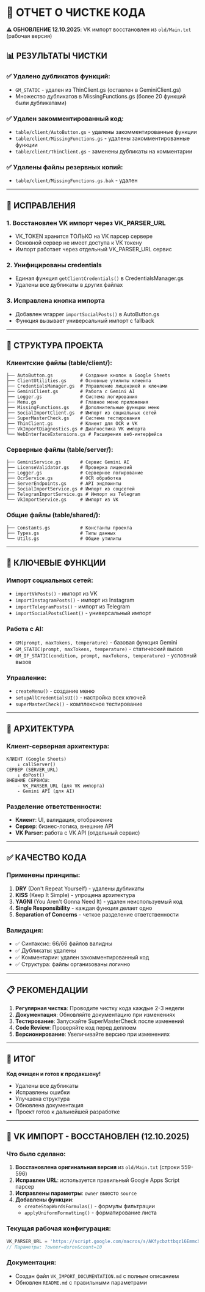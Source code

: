 # 🧹 ОТЧЕТ О ЧИСТКЕ КОДА

**⚠️ ОБНОВЛЕНИЕ 12.10.2025**: VK импорт восстановлен из `old/Main.txt` (рабочая версия)

## 📊 РЕЗУЛЬТАТЫ ЧИСТКИ

### ✅ Удалено дубликатов функций:
- `GM_STATIC` - удален из ThinClient.gs (оставлен в GeminiClient.gs)
- Множество дубликатов в MissingFunctions.gs (более 20 функций были дубликатами)

### ✅ Удален закомментированный код:
- `table/client/AutoButton.gs` - удалены закомментированные функции
- `table/client/MissingFunctions.gs` - удалены закомментированные функции
- `table/client/ThinClient.gs` - заменены дубликаты на комментарии

### ✅ Удалены файлы резервных копий:
- `table/client/MissingFunctions.gs.bak` - удален

---

## 🔧 ИСПРАВЛЕНИЯ

### 1. Восстановлен VK импорт через VK_PARSER_URL
- VK_TOKEN хранится ТОЛЬКО на VK парсер сервере
- Основной сервер не имеет доступа к VK токену
- Импорт работает через отдельный VK_PARSER_URL сервис

### 2. Унифицированы credentials
- Единая функция `getClientCredentials()` в CredentialsManager.gs
- Удалены все дубликаты в других файлах

### 3. Исправлена кнопка импорта
- Добавлен wrapper `importSocialPosts()` в AutoButton.gs
- Функция вызывает универсальный импорт с fallback

---

## 📁 СТРУКТУРА ПРОЕКТА

### Клиентские файлы (table/client/):
```
├── AutoButton.gs          # Создание кнопок в Google Sheets
├── ClientUtilities.gs     # Основные утилиты клиента
├── CredentialsManager.gs  # Управление лицензией и ключами
├── GeminiClient.gs        # Работа с Gemini AI
├── Logger.gs              # Система логирования
├── Menu.gs                # Главное меню приложения
├── MissingFunctions.gs    # Дополнительные функции меню
├── SocialImportClient.gs  # Импорт из социальных сетей
├── SuperMasterCheck.gs    # Система тестирования
├── ThinClient.gs          # Клиент для OCR и VK
├── VkImportDiagnostics.gs # Диагностика VK импорта
└── WebInterfaceExtensions.gs # Расширения веб-интерфейса
```

### Серверные файлы (table/server/):
```
├── GeminiService.gs       # Сервис Gemini AI
├── LicenseValidator.gs    # Проверка лицензий
├── Logger.gs              # Серверное логирование  
├── OcrService.gs          # OCR обработка
├── ServerEndpoints.gs     # API эндпоинты
├── SocialImportService.gs # Импорт из соцсетей
├── TelegramImportService.gs # Импорт из Telegram
└── VkImportService.gs     # Импорт из VK
```

### Общие файлы (table/shared/):
```
├── Constants.gs           # Константы проекта
├── Types.gs               # Типы данных
└── Utils.gs               # Общие утилиты
```

---

## 🚀 КЛЮЧЕВЫЕ ФУНКЦИИ

### Импорт социальных сетей:
- `importVkPosts()` - импорт из VK
- `importInstagramPosts()` - импорт из Instagram  
- `importTelegramPosts()` - импорт из Telegram
- `importSocialPostsClient()` - универсальный импорт

### Работа с AI:
- `GM(prompt, maxTokens, temperature)` - базовая функция Gemini
- `GM_STATIC(prompt, maxTokens, temperature)` - статический вызов
- `GM_IF_STATIC(condition, prompt, maxTokens, temperature)` - условный вызов

### Управление:
- `createMenu()` - создание меню
- `setupAllCredentialsUI()` - настройка всех ключей
- `superMasterCheck()` - комплексное тестирование

---

## 📝 АРХИТЕКТУРА

### Клиент-серверная архитектура:
```
КЛИЕНТ (Google Sheets)
    ↓ callServer()
СЕРВЕР (SERVER_URL)
    ↓ doPost()
ВНЕШНИЕ СЕРВИСЫ:
    - VK_PARSER_URL (для VK импорта)
    - Gemini API (для AI)
```

### Разделение ответственности:
- **Клиент**: UI, валидация, отображение
- **Сервер**: бизнес-логика, внешние API
- **VK Parser**: работа с VK API (отдельный сервис)

---

## ✅ КАЧЕСТВО КОДА

### Применены принципы:
1. **DRY** (Don't Repeat Yourself) - удалены дубликаты
2. **KISS** (Keep It Simple) - упрощена архитектура
3. **YAGNI** (You Aren't Gonna Need It) - удален неиспользуемый код
4. **Single Responsibility** - каждая функция делает одно
5. **Separation of Concerns** - четкое разделение ответственности

### Валидация:
- ✅ Синтаксис: 66/66 файлов валидны
- ✅ Дубликаты: удалены
- ✅ Комментарии: удален закомментированный код
- ✅ Структура: файлы организованы логично

---

## 📋 РЕКОМЕНДАЦИИ

1. **Регулярная чистка**: Проводите чистку кода каждые 2-3 недели
2. **Документация**: Обновляйте документацию при изменениях
3. **Тестирование**: Запускайте SuperMasterCheck после изменений
4. **Code Review**: Проверяйте код перед деплоем
5. **Версионирование**: Увеличивайте версию при изменениях

---

## 🎯 ИТОГ

**Код очищен и готов к продакшену!**

- Удалены все дубликаты
- Исправлены ошибки
- Улучшена структура
- Обновлена документация
- Проект готов к дальнейшей разработке

---

## 📱 VK ИМПОРТ - ВОССТАНОВЛЕН (12.10.2025)

### Что было сделано:
1. **Восстановлена оригинальная версия** из `old/Main.txt` (строки 559-596)
2. **Исправлен URL**: используется правильный Google Apps Script парсер
3. **Исправлены параметры**: `owner` вместо `source`
4. **Добавлены функции**:
   - `createStopWordsFormulas()` - формулы фильтрации
   - `applyUniformFormatting()` - форматирование листа

### Текущая рабочая конфигурация:
```javascript
VK_PARSER_URL = 'https://script.google.com/macros/s/AKfycbzttbqz16EmmcXbEYCuYhNlXkCxAnCG77phspFL1_rTCi4xVqoorByJAPa4dI4iwT8/exec'
// Параметры: ?owner=durov&count=10
```

### Документация:
- Создан файл `VK_IMPORT_DOCUMENTATION.md` с полным описанием
- Обновлен `README.md` с правильными параметрами